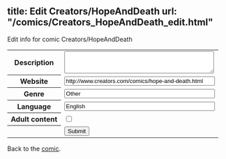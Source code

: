 title: Edit Creators/HopeAndDeath
url: "/comics/Creators_HopeAndDeath_edit.html"
---
Edit info for comic Creators/HopeAndDeath

<form name="comic" action="http://gaepostmail.appspot.com/comic/" method="post">
<table class="comicinfo">
<tr>
<th>Description</th><td><textarea name="description" cols="40" rows="3"></textarea></td>
</tr>
<tr>
<th>Website</th><td><input type="text" name="url" value="http://www.creators.com/comics/hope-and-death.html" size="40"/></td>
</tr>
<tr>
<th>Genre</th><td><input type="text" name="genre" value="Other" size="40"/></td>
</tr>
<tr>
<th>Language</th><td><input type="text" name="language" value="English" size="40"/></td>
</tr>
<tr>
<th>Adult content</th><td><input type="checkbox" name="adult" value="adult" /></td>
</tr>
<tr>
<th></th><td>
<input type="hidden" name="comic" value="Creators_HopeAndDeath" />
<input type="submit" name="submit" value="Submit" />
</td>
</tr>
</table>
</form>

Back to the [comic](Creators_HopeAndDeath.html).
